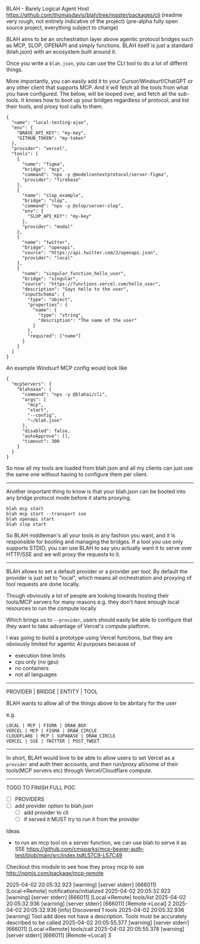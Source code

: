 BLAH - Barely Logical Agent Host
https://github.com/thomasdavis/blah/tree/master/packages/cli (readme very rough, not entirely indicative of the project)
(pre-alpha fully open source project, everything subject to change)

BLAH aims to be an orchestration layer above agentic protocol bridges such as MCP, SLOP, OPENAPI and simply functions. BLAH itself is just a standard (blah.json) with an ecosystem built around it.

Once you write a `blah.json`, you can use the CLI tool to do a lot of differnt things.

More importantly, you can easily add it to your Cursor/Windsurf/ChatGPT or any other client that supports MCP. And it will fetch all the tools from what you have configured. The below, will be looped over, and fetch all the sub-tools. It knows how to boot up your bridges regardless of protocol, and list their tools, and proxy tool calls to them.

```
{
  "name": "local-testing-ajax",
  "env": {
    "BRAVE_API_KEY": "my-key",
    "GITHUB_TOKEN": "my-token"
  },
  "provider": "vercel",
  "tools": [
    {
      "name": "figma",
      "bridge": "mcp",
      "command": "npx -y @modelcontextprotocol/server-figma",
      "provider": "firebase"
    },
    {
      "name": "slop_example",
      "bridge": "slop",
      "command": "npx -y @slop/server-slop",
      "env": {
        "SLOP_API_KEY": "my-key"
      },
      "provider": "modal"
    },
    {
      "name": "twitter",
      "bridge": "openapi",
      "source": "https://api.twitter.com/2/openapi.json",
      "provider": "local"
    },
    {
      "name": "singular_function_hello_user",
      "bridge": "singular",
      "source": "https://functions.vercel.com/hello_user",
      "description": "Says hello to the user",
      "inputSchema": {
        "type": "object",
        "properties": {
          "name": {
            "type": "string",
            "description": "The name of the user"
          }
        },
        "required": ["name"]
      }
    }
  ]
}
```

An example Windsurf MCP config would look like

```
{
  "mcpServers": {
    "blahaaaa": {
      "command": "npx -y @blahai/cli",
      "args": [
        "mcp",
        "start",
        "--config",
        "~/blah.json"
      ],
      "disabled": false,
      "autoApprove": [],
      "timeout": 300
    }
  }
}
```

So now all my tools are loaded from blah.json and all my clients can just use the same one without having to configure them per client.

---

Another important thing to know is that your blah.json can be booted into any bridge protocol mode before it starts proxying.

```
blah mcp start
blah mcp start --transport sse
blah openapi start
blah slop start
```

So BLAH middleman's all your tools in any fashion you want, and it is responsible for booting and managing the bridges. If a tool you use only supports STDIO, you can use BLAH to say you actually want it to serve over HTTP/SSE and we will proxy the requests to it.

---

BLAH allows to set a default provider or a provider per tool. By default the provider is just set to "local", which means all orchestration and proxying of tool requests are done locally.

Though obviously a lot of people are looking towards hosting their tools/MCP servers for many reasons e.g. they don't have enough local resources to run the compute locally

Which brings us to `--provider`, users should easily be able to configure that they want to take advantage of Vercel's compute platform.

I was going to build a prototype using Vercel functions, but they are obviously limited for agentic AI purposes because of

- execution time limits
- cpu only (no gpu)
- no containers
- not all languages

---

PROVIDER | BRIDGE | ENTITY | TOOL

BLAH wants to allow all of the things above to be abritary for the user

e.g.

```
LOCAL | MCP | FIGMA | DRAW_BOX
VERCEL | MCP | FIGMA | DRAW_CIRCLE
CLOUDFLARE | MCP | SUPABASE | DRAW_CIRCLE
VERCEL | SSE | TWITTER | POST_TWEET
```

---

In short, BLAH would love to be able to allow users to set Vercel as a `provider` and auth their accounts, and then run/proxy all/some of their tools(MCP servers etc) through Vercel/Cloudflare compute.

---

TODO TO FINISH FULL POC

- [ ] PROVIDERS
- [ ] add provider option to blah.json
  - [ ] add provider to cli
  - [ ] if served it MUST try to run it from the provider

Ideas

- to run an mcp tool on a server function, we can use blah to serve it as SSE
  https://github.com/cmsparks/mcp-bearer-auth-test/blob/main/src/index.ts#L57C9-L57C49

Checkout this module to see how they proxy mcp to sse
http://npmjs.com/package/mcp-remote

2025-04-02 20:05:32.923 [warning] [server stderr] [666011] [Local→Remote] notifications/initialized
2025-04-02 20:05:32.923 [warning] [server stderr] [666011] [Local→Remote] tools/list
2025-04-02 20:05:32.936 [warning] [server stderr] [666011] [Remote→Local] 2
2025-04-02 20:05:32.936 [info] Discovered 1 tools
2025-04-02 20:05:32.936 [warning] Tool add does not have a description. Tools must be accurately described to be called
2025-04-02 20:05:55.377 [warning] [server stderr] [666011] [Local→Remote] tools/call
2025-04-02 20:05:55.378 [warning] [server stderr] [666011] [Remote→Local] 3
